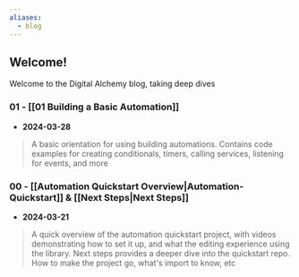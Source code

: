 ```yaml
---
aliases:
  - blog
---
```

## Welcome!
Welcome to the Digital Alchemy blog, taking deep dives


### 01 - [[01 Building a Basic Automation]]

- **2024-03-28** 
>  A basic orientation for using building automations. Contains code examples for creating conditionals, timers, calling services, listening for events, and more
### 00 - [[Automation Quickstart Overview|Automation-Quickstart]] & [[Next Steps|Next Steps]]

- **2024-03-21** 
> A quick overview of the automation quickstart project, with videos demonstrating how to set it up, and what the editing experience using the library.
> Next steps provides a deeper dive into the quickstart repo. How to make the project go, what's import to know, etc